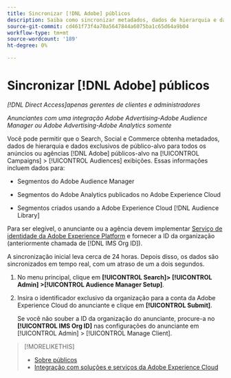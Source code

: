 ```yaml
---
title: Sincronizar [!DNL Adobe] públicos
description: Saiba como sincronizar metadados, dados de hierarquia e dados exclusivos de público-alvo para o seu [!DNL Adobe] públicos-alvo.
source-git-commit: cd461f73f4a70a5647844a6075ba1c65d64a9b04
workflow-type: tm+mt
source-wordcount: '189'
ht-degree: 0%

---
```


# Sincronizar [!DNL Adobe] públicos

*[!DNL Direct Access]apenas gerentes de clientes e administradores*

*Anunciantes com uma integração Adobe Advertising-Adobe Audience Manager ou Adobe Advertising-Adobe Analytics somente*

Você pode permitir que o Search, Social e Commerce obtenha metadados, dados de hierarquia e dados exclusivos de público-alvo para todos os anúncios ou agências [!DNL Adobe] públicos-alvo na [!UICONTROL Campaigns] > [!UICONTROL Audiences] exibições. Essas informações incluem dados para:

* Segmentos do Adobe Audience Manager

* Segmentos do Adobe Analytics publicados no Adobe Experience Cloud

* Segmentos criados usando a Adobe Experience Cloud [!DNL Audience Library]

Para ser elegível, o anunciante ou a agência devem implementar [Serviço de identidade da Adobe Experience Platform](https://experienceleague.adobe.com/docs/id-service/using/home.html) e fornecer a ID da organização (anteriormente chamada de [!DNL IMS Org ID]).

A sincronização inicial leva cerca de 24 horas. Depois disso, os dados são sincronizados em tempo real, com um atraso de um a dois segundos.

1. No menu principal, clique em **[!UICONTROL Search]> [!UICONTROL Admin] >[!UICONTROL Audience Manager Setup]**.

1. Insira o identificador exclusivo da organização para a conta da Adobe Experience Cloud do anunciante e clique em **[!UICONTROL Submit]**.

   Se você não souber a ID da organização do anunciante, procure-a no **[!UICONTROL IMS Org ID]** nas configurações do anunciante em [!UICONTROL Admin] > [!UICONTROL Manage Client].

>[!MORELIKETHIS]
>
>* [Sobre públicos](/help/search-social-commerce/campaign-management/campaigns/audience-about.md)
>* [Integração com soluções e serviços da Adobe Experience Cloud](/help/search-social-commerce/introduction/integrations.md)

